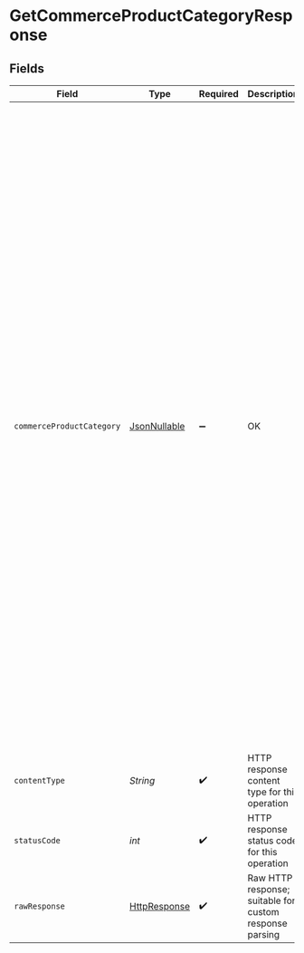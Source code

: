 # GetCommerceProductCategoryResponse


## Fields

| Field                                                                                                                                                                                                                                                                                                                                                                                                                                                                                                                                                                                                                                                           | Type                                                                                                                                                                                                                                                                                                                                                                                                                                                                                                                                                                                                                                                            | Required                                                                                                                                                                                                                                                                                                                                                                                                                                                                                                                                                                                                                                                        | Description                                                                                                                                                                                                                                                                                                                                                                                                                                                                                                                                                                                                                                                     | Example                                                                                                                                                                                                                                                                                                                                                                                                                                                                                                                                                                                                                                                         |
| --------------------------------------------------------------------------------------------------------------------------------------------------------------------------------------------------------------------------------------------------------------------------------------------------------------------------------------------------------------------------------------------------------------------------------------------------------------------------------------------------------------------------------------------------------------------------------------------------------------------------------------------------------------- | --------------------------------------------------------------------------------------------------------------------------------------------------------------------------------------------------------------------------------------------------------------------------------------------------------------------------------------------------------------------------------------------------------------------------------------------------------------------------------------------------------------------------------------------------------------------------------------------------------------------------------------------------------------- | --------------------------------------------------------------------------------------------------------------------------------------------------------------------------------------------------------------------------------------------------------------------------------------------------------------------------------------------------------------------------------------------------------------------------------------------------------------------------------------------------------------------------------------------------------------------------------------------------------------------------------------------------------------- | --------------------------------------------------------------------------------------------------------------------------------------------------------------------------------------------------------------------------------------------------------------------------------------------------------------------------------------------------------------------------------------------------------------------------------------------------------------------------------------------------------------------------------------------------------------------------------------------------------------------------------------------------------------- | --------------------------------------------------------------------------------------------------------------------------------------------------------------------------------------------------------------------------------------------------------------------------------------------------------------------------------------------------------------------------------------------------------------------------------------------------------------------------------------------------------------------------------------------------------------------------------------------------------------------------------------------------------------- |
| `commerceProductCategory`                                                                                                                                                                                                                                                                                                                                                                                                                                                                                                                                                                                                                                       | [JsonNullable<CommerceProductCategory>](../../models/shared/CommerceProductCategory.md)                                                                                                                                                                                                                                                                                                                                                                                                                                                                                                                                                                         | :heavy_minus_sign:                                                                                                                                                                                                                                                                                                                                                                                                                                                                                                                                                                                                                                              | OK                                                                                                                                                                                                                                                                                                                                                                                                                                                                                                                                                                                                                                                              | {<br/>"productCategories": [<br/>{<br/>"id": "100",<br/>"name": "Entertainment",<br/>"ancestorRefs": [],<br/>"hasChildren": true,<br/>"modifiedDate": "2022-01-01T12:00:00Z",<br/>"sourceModifiedDate": "2021-10-01T12:53:21Z"<br/>},<br/>{<br/>"id": "101",<br/>"name": "Cinema",<br/>"ancestorRefs": [<br/>{<br/>"id": "100",<br/>"name": "Entertainment"<br/>}<br/>],<br/>"hasChildren": true,<br/>"modifiedDate": "2022-01-01T12:00:00Z",<br/>"sourceModifiedDate": "2021-10-01T12:55:02Z"<br/>},<br/>{<br/>"id": "102",<br/>"name": "Movie",<br/>"ancestorRefs": [<br/>{<br/>"id": "100",<br/>"name": "Entertainment"<br/>},<br/>{<br/>"id": "101",<br/>"name": "Cinema"<br/>}<br/>],<br/>"hasChildren": false,<br/>"modifiedDate": "2022-01-01T12:00:00Z",<br/>"sourceModifiedDate": "2021-12-25T12:00:00Z"<br/>}<br/>]<br/>} |
| `contentType`                                                                                                                                                                                                                                                                                                                                                                                                                                                                                                                                                                                                                                                   | *String*                                                                                                                                                                                                                                                                                                                                                                                                                                                                                                                                                                                                                                                        | :heavy_check_mark:                                                                                                                                                                                                                                                                                                                                                                                                                                                                                                                                                                                                                                              | HTTP response content type for this operation                                                                                                                                                                                                                                                                                                                                                                                                                                                                                                                                                                                                                   |                                                                                                                                                                                                                                                                                                                                                                                                                                                                                                                                                                                                                                                                 |
| `statusCode`                                                                                                                                                                                                                                                                                                                                                                                                                                                                                                                                                                                                                                                    | *int*                                                                                                                                                                                                                                                                                                                                                                                                                                                                                                                                                                                                                                                           | :heavy_check_mark:                                                                                                                                                                                                                                                                                                                                                                                                                                                                                                                                                                                                                                              | HTTP response status code for this operation                                                                                                                                                                                                                                                                                                                                                                                                                                                                                                                                                                                                                    |                                                                                                                                                                                                                                                                                                                                                                                                                                                                                                                                                                                                                                                                 |
| `rawResponse`                                                                                                                                                                                                                                                                                                                                                                                                                                                                                                                                                                                                                                                   | [HttpResponse<InputStream>](https://docs.oracle.com/en/java/javase/11/docs/api/java.net.http/java/net/http/HttpResponse.html)                                                                                                                                                                                                                                                                                                                                                                                                                                                                                                                                   | :heavy_check_mark:                                                                                                                                                                                                                                                                                                                                                                                                                                                                                                                                                                                                                                              | Raw HTTP response; suitable for custom response parsing                                                                                                                                                                                                                                                                                                                                                                                                                                                                                                                                                                                                         |                                                                                                                                                                                                                                                                                                                                                                                                                                                                                                                                                                                                                                                                 |